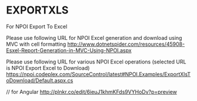 # EXPORTXLS

For NPOI Export To Excel

Please use following URL for NPOI Excel generation and download using MVC with cell formatting http://www.dotnetspider.com/resources/45908-Esxel-Report-Generation-in-MVC-Using-NPOI.aspx

Please use following URL for various NPOI Excel operations (selected URL is NPOI Export Excel to Download) https://npoi.codeplex.com/SourceControl/latest#NPOI.Examples/ExportXlsToDownload/Default.aspx.cs

// for Angular
http://plnkr.co/edit/6ieuJ1khmKFds9VYHoDv?p=preview
